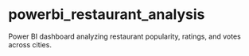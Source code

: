 # powerbi_restaurant_analysis
Power BI dashboard analyzing restaurant popularity, ratings, and votes across cities.
